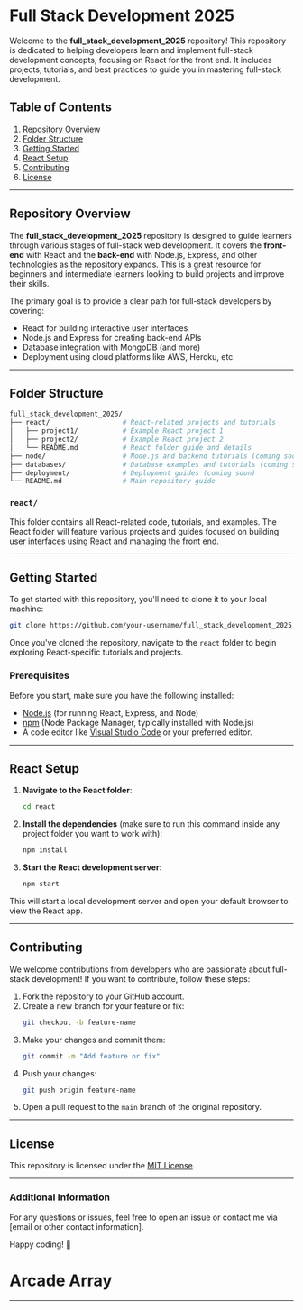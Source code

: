 # Full Stack Development 2025

Welcome to the **full_stack_development_2025** repository! This repository is dedicated to helping developers learn and implement full-stack development concepts, focusing on React for the front end. It includes projects, tutorials, and best practices to guide you in mastering full-stack development.

## Table of Contents

1. [Repository Overview](#repository-overview)
2. [Folder Structure](#folder-structure)
3. [Getting Started](#getting-started)
4. [React Setup](#react-setup)
5. [Contributing](#contributing)
6. [License](#license)

---

## Repository Overview

The **full_stack_development_2025** repository is designed to guide learners through various stages of full-stack web development. It covers the **front-end** with React and the **back-end** with Node.js, Express, and other technologies as the repository expands. This is a great resource for beginners and intermediate learners looking to build projects and improve their skills.

The primary goal is to provide a clear path for full-stack developers by covering:
- React for building interactive user interfaces
- Node.js and Express for creating back-end APIs
- Database integration with MongoDB (and more)
- Deployment using cloud platforms like AWS, Heroku, etc.

---

## Folder Structure

```bash
full_stack_development_2025/
├── react/                  # React-related projects and tutorials
│   ├── project1/           # Example React project 1
│   ├── project2/           # Example React project 2
│   └── README.md           # React folder guide and details
├── node/                   # Node.js and backend tutorials (coming soon)
├── databases/              # Database examples and tutorials (coming soon)
├── deployment/             # Deployment guides (coming soon)
└── README.md               # Main repository guide
```

### `react/`
This folder contains all React-related code, tutorials, and examples. The React folder will feature various projects and guides focused on building user interfaces using React and managing the front end.

---

## Getting Started

To get started with this repository, you'll need to clone it to your local machine:

```bash
git clone https://github.com/your-username/full_stack_development_2025.git
```

Once you've cloned the repository, navigate to the `react` folder to begin exploring React-specific tutorials and projects.

### Prerequisites

Before you start, make sure you have the following installed:

- [Node.js](https://nodejs.org/) (for running React, Express, and Node)
- [npm](https://www.npmjs.com/) (Node Package Manager, typically installed with Node.js)
- A code editor like [Visual Studio Code](https://code.visualstudio.com/) or your preferred editor.

---

## React Setup

1. **Navigate to the React folder**:

    ```bash
    cd react
    ```

2. **Install the dependencies** (make sure to run this command inside any project folder you want to work with):

    ```bash
    npm install
    ```

3. **Start the React development server**:

    ```bash
    npm start
    ```

This will start a local development server and open your default browser to view the React app.

---

## Contributing

We welcome contributions from developers who are passionate about full-stack development! If you want to contribute, follow these steps:

1. Fork the repository to your GitHub account.
2. Create a new branch for your feature or fix:
   ```bash
   git checkout -b feature-name
   ```
3. Make your changes and commit them:
   ```bash
   git commit -m "Add feature or fix"
   ```
4. Push your changes:
   ```bash
   git push origin feature-name
   ```
5. Open a pull request to the `main` branch of the original repository.

---

## License

This repository is licensed under the [MIT License](LICENSE).

---

### Additional Information

For any questions or issues, feel free to open an issue or contact me via [email or other contact information].

Happy coding! 🚀

# Arcade Array
--- 
